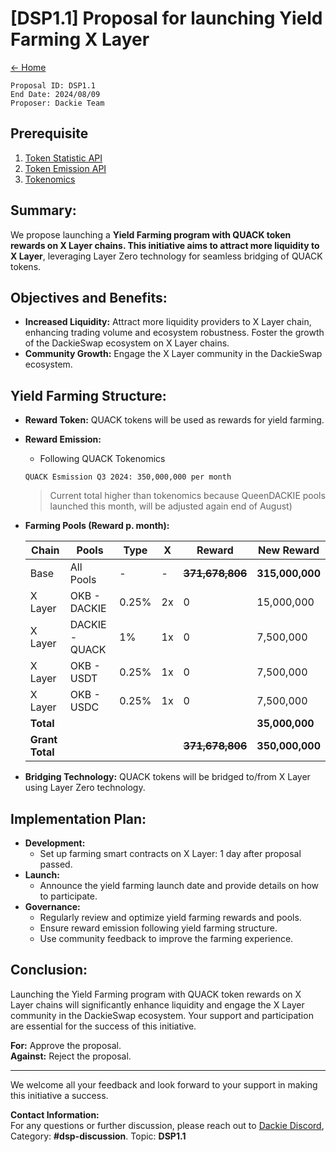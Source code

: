 # [DSP1.1] Proposal for launching Yield Farming X Layer

[← Home](../README.md)

```shell
Proposal ID: DSP1.1  
End Date: 2024/08/09
Proposer: Dackie Team
```

## Prerequisite

1. [Token Statistic API](https://analytics-api.dackieswap.xyz/api/dackie-statistics)
2. [Token Emission API](https://analytics-api.dackieswap.xyz/api/dackie-emission)
3. [Tokenomics](https://docs.dackieswap.xyz/dackie-and-quack/tokenomics/quack-tokenomics)

## Summary:

We propose launching a **Yield Farming program with QUACK token rewards on X Layer chains. This initiative aims to
attract more liquidity to X Layer**, leveraging Layer Zero technology for seamless bridging of QUACK tokens.

## Objectives and Benefits:

* **Increased Liquidity:** Attract more liquidity providers to X Layer chain, enhancing trading volume and ecosystem
  robustness. Foster the growth of the DackieSwap ecosystem on X Layer chains.
* **Community Growth:** Engage the X Layer community in the DackieSwap ecosystem.

## Yield Farming Structure:

* **Reward Token:** QUACK tokens will be used as rewards for yield farming.
* **Reward Emission:**
    * Following QUACK Tokenomics
  ```shell
  QUACK Esmission Q3 2024: 350,000,000 per month
  ```
  > Current total higher than tokenomics because QueenDACKIE pools launched this month, will be adjusted again end of
  August)

* **Farming Pools (Reward p. month):**

  | Chain           | Pools          | Type  | X  | Reward              | New Reward      |
  |-----------------|----------------|-------|----|---------------------|-----------------|
  | Base            | All Pools      | -     | -  | ~~**371,678,806**~~ | **315,000,000** |
  | X Layer         | OKB - DACKIE   | 0.25% | 2x | 0                   | 15,000,000      |
  | X Layer         | DACKIE - QUACK | 1%    | 1x | 0                   | 7,500,000       |
  | X Layer         | OKB - USDT     | 0.25% | 1x | 0                   | 7,500,000       |
  | X Layer         | OKB - USDC     | 0.25% | 1x | 0                   | 7,500,000       |
  | **Total**       |                |       |    |                     | **35,000,000**      |**35,000,000**
  | **Grant Total** |                |       |    | ~~**371,678,806**~~     | **350,000,000** |

* **Bridging Technology:** QUACK tokens will be bridged to/from X Layer using Layer Zero technology.

## Implementation Plan:

* **Development:**
    * Set up farming smart contracts on X Layer: 1 day after proposal passed.
* **Launch:**
    * Announce the yield farming launch date and provide details on how to participate.
* **Governance:**
    * Regularly review and optimize yield farming rewards and pools.
    * Ensure reward emission following yield farming structure.
    * Use community feedback to improve the farming experience.

## Conclusion:

Launching the Yield Farming program with QUACK token rewards on X Layer chains will significantly enhance liquidity and
engage the X Layer community in the DackieSwap ecosystem. Your support and participation are essential for the success
of this initiative.

**For:** Approve the proposal.  
**Against:** Reject the proposal.

---
We welcome all your feedback and look forward to your support in making this initiative a success.

**Contact Information:**  
For any questions or further discussion, please reach out to [Dackie Discord](https://discord.gg/dackieofficial),
Category: **#dsp-discussion**. Topic: **DSP1.1**
